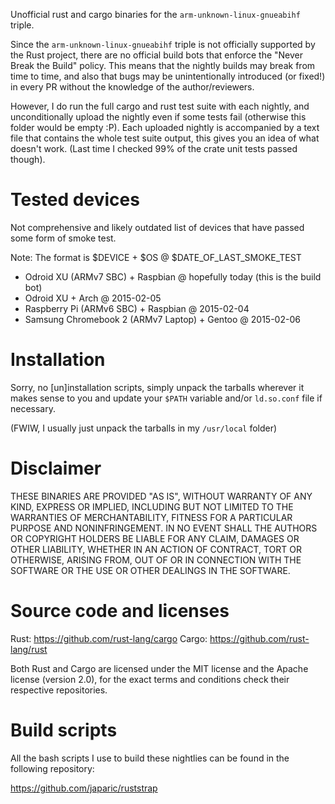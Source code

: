 Unofficial rust and cargo binaries for the `arm-unknown-linux-gnueabihf`
triple.

Since the `arm-unknown-linux-gnueabihf` triple is not officially supported by
the Rust project, there are no official build bots that enforce the "Never
Break the Build" policy. This means that the nightly builds may break from time
to time, and also that bugs may be unintentionally introduced (or fixed!) in
every PR without the knowledge of the author/reviewers.

However, I do run the full cargo and rust test suite with each nightly, and
unconditionally upload the nightly even if some tests fail (otherwise this
folder would be empty :P). Each uploaded nightly is accompanied by a text file
that contains the whole test suite output, this gives you an idea of what
doesn't work. (Last time I checked 99% of the crate unit tests passed though).

# Tested devices

Not comprehensive and likely outdated list of devices that have passed some
form of smoke test.

Note: The format is $DEVICE + $OS @ $DATE_OF_LAST_SMOKE_TEST

- Odroid XU (ARMv7 SBC) + Raspbian @ hopefully today (this is the build bot)
- Odroid XU + Arch @ 2015-02-05
- Raspberry Pi (ARMv6 SBC) + Raspbian @ 2015-02-04
- Samsung Chromebook 2 (ARMv7 Laptop) + Gentoo @ 2015-02-06

# Installation

Sorry, no [un]installation scripts, simply unpack the tarballs wherever it
makes sense to you and update your `$PATH` variable and/or `ld.so.conf` file if
necessary.

(FWIW, I usually just unpack the tarballs in my `/usr/local` folder)

# Disclaimer

THESE BINARIES ARE PROVIDED "AS IS", WITHOUT WARRANTY OF ANY KIND, EXPRESS OR
IMPLIED, INCLUDING BUT NOT LIMITED TO THE WARRANTIES OF MERCHANTABILITY,
FITNESS FOR A PARTICULAR PURPOSE AND NONINFRINGEMENT. IN NO EVENT SHALL THE
AUTHORS OR COPYRIGHT HOLDERS BE LIABLE FOR ANY CLAIM, DAMAGES OR OTHER
LIABILITY, WHETHER IN AN ACTION OF CONTRACT, TORT OR OTHERWISE, ARISING FROM,
OUT OF OR IN CONNECTION WITH THE SOFTWARE OR THE USE OR OTHER DEALINGS IN
THE SOFTWARE.

# Source code and licenses

Rust: https://github.com/rust-lang/cargo
Cargo: https://github.com/rust-lang/rust

Both Rust and Cargo are licensed under the MIT license and the Apache license
(version 2.0), for the exact terms and conditions check their respective
repositories.

# Build scripts

All the bash scripts I use to build these nightlies can be found in the
following repository:

https://github.com/japaric/ruststrap
